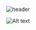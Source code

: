 ![header](https://capsule-render.vercel.app/api?type=waving&color=auto&height=300&section=header&text=capsule%20render&fontSize=90)

![Alt text](https://spotify-recently-played-readme.vercel.app/api?user=malaklovesunicorns&unique={true|1|on|yes})

